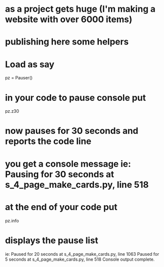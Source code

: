 # as a project gets huge (I'm making a website with over 6000 items) 
# publishing here some helpers

# Load as say 
pz = Pauser()
# in your code to pause console put
pz.z30
# now pauses for 30 seconds and reports the code line
# you get a console message ie: Pausing for 30 seconds at s_4_page_make_cards.py, line 518

# at the end of your code put
pz.info 
# displays the pause list
ie:
Paused for 20 seconds at s_4_page_make_cards.py, line 1063
Paused for 5 seconds at s_4_page_make_cards.py, line 518
Console output complete.
